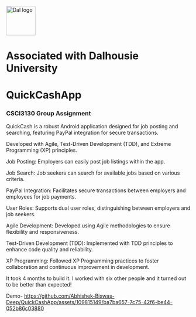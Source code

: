 <img src="https://github.com/user-attachments/assets/2ad86f70-12b4-4500-997d-9f8c1874a9b5" alt="Dal logo" width="80"/>
<h1>Associated with Dalhousie University</h1>

# QuickCashApp
### CSCI3130 Group Assignment

QuickCash is a robust Android application designed for job posting and searching, featuring PayPal integration for secure transactions. 

Developed with Agile, Test-Driven Development (TDD), and Extreme Programming (XP) principles.

Job Posting: Employers can easily post job listings within the app.

Job Search: Job seekers can search for available jobs based on various criteria.

PayPal Integration: Facilitates secure transactions between employers and employees for job payments.

User Roles: Supports dual user roles, distinguishing between employers and job seekers.

Agile Development: Developed using Agile methodologies to ensure flexibility and responsiveness.

Test-Driven Development (TDD): Implemented with TDD principles to enhance code quality and reliability.

XP Programming: Followed XP Programming practices to foster collaboration and continuous improvement in development.

It took 4 months to build it. I worked with six other people and it turned out to be better than expected!

Demo-
https://github.com/Abhishek-Biswas-Deep/QuickCashApp/assets/109815149/ba7ba657-7c75-42f6-be44-052b86c03880

